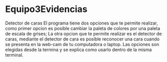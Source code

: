 # Equipo3Evidencias
Detector de caras
El programa tiene dos opciones que te permite realizar, como primer opcion es posible cambiar la paleta de colores por una paleta de escala de grises; La otra opcion que te permite realizar es el detector de caras, mediante el detector de cara es posible reconocer una cara cuando se presenta en la web-cam de tu computadora o laptop.
Las opciones son elegidas desde la termina y se explica como usarlo dentro de la misma terminal.
